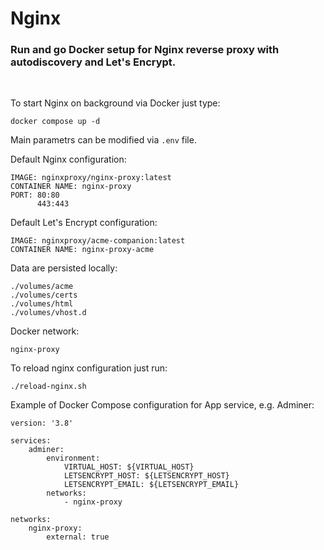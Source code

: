 # Nginx
### Run and go Docker setup for Nginx reverse proxy with autodiscovery and Let's Encrypt.

<br />

To start Nginx on background via Docker just type:
```
docker compose up -d
```

Main parametrs can be modified via `.env` file.


Default Nginx configuration:
```
IMAGE: nginxproxy/nginx-proxy:latest
CONTAINER NAME: nginx-proxy
PORT: 80:80
      443:443
```

Default Let's Encrypt configuration:
```
IMAGE: nginxproxy/acme-companion:latest
CONTAINER NAME: nginx-proxy-acme
```

Data are persisted locally:
```
./volumes/acme
./volumes/certs
./volumes/html
./volumes/vhost.d
```

Docker network:
```
nginx-proxy
```

To reload nginx configuration just run:
```
./reload-nginx.sh
```

Example of Docker Compose configuration for App service, e.g. Adminer:
```
version: '3.8'

services:
    adminer:
        environment:
            VIRTUAL_HOST: ${VIRTUAL_HOST}
            LETSENCRYPT_HOST: ${LETSENCRYPT_HOST}
            LETSENCRYPT_EMAIL: ${LETSENCRYPT_EMAIL}
        networks:
            - nginx-proxy

networks:
    nginx-proxy:
        external: true
```